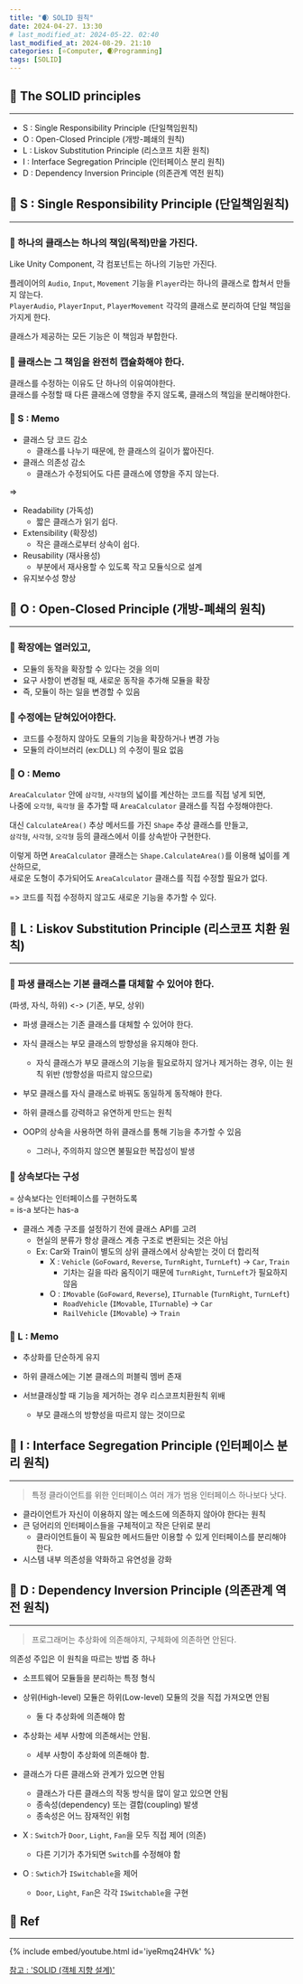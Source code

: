 ```yaml
---
title: "🌒 SOLID 원칙"
date: 2024-04-27. 13:30
# last_modified_at: 2024-05-22. 02:40
last_modified_at: 2024-08-29. 21:10
categories: [⭐Computer, 🌒Programming]
tags: [SOLID]
---
```


## 💫 The SOLID principles

---

- S : Single Responsibility Principle (단일책임원칙)
- O : Open-Closed Principle (개방-폐쇄의 원칙)
- L : Liskov Substitution Principle (리스코프 치환 원칙)
- I : Interface Segregation Principle (인터페이스 분리 원칙)
- D : Dependency Inversion Principle (의존관계 역전 원칙)

## 💫 S : Single Responsibility Principle (단일책임원칙)

---

### 🫧 하나의 클래스는 하나의 책임(목적)만을 가진다.

Like Unity Component, 각 컴포넌트는 하나의 기능만 가진다.  

플레이어의 `Audio`, `Input`, `Movement` 기능을 `Player`라는 하나의 클래스로 합쳐서 만들지 않는다.  
`PlayerAudio`, `PlayerInput`, `PlayerMovement` 각각의 클래스로 분리하여 단일 책임을 가지게 한다.  

클래스가 제공하는 모든 기능은 이 책임과 부합한다.  

### 🫧 클래스는 그 책임을 완전히 캡슐화해야 한다.

클래스를 수정하는 이유도 단 하나의 이유여야한다.  
클래스를 수정할 때 다른 클래스에 영향을 주지 않도록, 클래스의 책임을 분리해야한다.  

### 🫧 S : Memo

- 클래스 당 코드 감소
  - 클래스를 나누기 때문에, 한 클래스의 길이가 짧아진다.  
- 클래스 의존성 감소
  - 클래스가 수정되어도 다른 클래스에 영향을 주지 않는다.

=>  

- Readability (가독성)
  - 짧은 클래스가 읽기 쉽다.
- Extensibility (확장성)
  - 작은 클래스로부터 상속이 쉽다.
- Reusability (재사용성)
  - 부분에서 재사용할 수 있도록 작고 모듈식으로 설계
- 유지보수성 향상

## 💫 O : Open-Closed Principle (개방-폐쇄의 원칙)

---

### 🫧 확장에는 열러있고,

- 모듈의 동작을 확장할 수 있다는 것을 의미
- 요구 사항이 변경될 때, 새로운 동작을 추가해 모듈을 확장
- 즉, 모듈이 하는 일을 변경할 수 있음

### 🫧 수정에는 닫혀있어야한다.

- 코드를 수정하지 않아도 모듈의 기능을 확장하거나 변경 가능
- 모듈의 라이브러리 (ex:DLL) 의 수정이 필요 없음

### 🫧 O : Memo

`AreaCalculator` 안에 `삼각형`, `사각형`의 넓이를 계산하는 코드를 직접 넣게 되면,  
나중에 `오각형`, `육각형` 을 추가할 때 `AreaCalculator` 클래스를 직접 수정해야한다.  

대신 `CalculateArea()` 추상 메서드를 가진 `Shape` 추상 클래스를 만들고,  
`삼각형`, `사각형`, `오각형` 등의 클래스에서 이를 상속받아 구현한다.  

이렇게 하면 `AreaCalculator` 클래스는 `Shape.CalculateArea()`를 이용해 넓이를 계산하므로,  
새로운 도형이 추가되어도 `AreaCalculator` 클래스를 직접 수정할 필요가 없다.  

=> 코드를 직접 수정하지 않고도 새로운 기능을 추가할 수 있다.  

## 💫 L : Liskov Substitution Principle (리스코프 치환 원칙)

---

### 🫧 파생 클래스는 기본 클래스를 대체할 수 있어야 한다.

(파생, 자식, 하위) \<-\> (기존, 부모, 상위)  

- 파생 클래스는 기존 클래스를 대체할 수 있어야 한다.
- 자식 클래스는 부모 클래스의 방향성을 유지해야 한다.
  - 자식 클래스가 부모 클래스의 기능을 필요로하지 않거나 제거하는 경우, 이는 원칙 위반 (방향성을 따르지 않으므로)
- 부모 클래스를 자식 클래스로 바꿔도 동일하게 동작해야 한다.

- 하위 클래스를 강력하고 유연하게 만드는 원칙
- OOP의 상속을 사용하면 하위 클래스를 통해 기능을 추가할 수 있음
  - 그러나, 주의하지 않으면 불필요한 복잡성이 발생

### 🫧 상속보다는 구성

= 상속보다는 인터페이스를 구현하도록  
= is-a 보다는 has-a

- 클래스 계층 구조를 설정하기 전에 클래스 API를 고려
  - 현실의 분류가 항상 클래스 계층 구조로 변환되는 것은 아님
  - Ex: Car와 Train이 별도의 상위 클래스에서 상속받는 것이 더 합리적
    - X : `Vehicle` (`GoFoward`, `Reverse`, `TurnRight`, `TurnLeft`) -> `Car`, `Train`
      - 기차는 길을 따라 움직이기 때문에 `TurnRight`, `TurnLeft`가 필요하지 않음
    - O : `IMovable` (`GoFoward`, `Reverse`), `ITurnable` (`TurnRight`, `TurnLeft`)
      - `RoadVehicle` (`IMovable`, `ITurnable`) -> `Car`
      - `RailVehicle` (`IMovable`) -> `Train`

### 🫧 L : Memo

- 추상화를 단순하게 유지

- 하위 클래스에는 기본 클래스의 퍼블릭 멤버 존재
- 서브클래싱할 때 기능을 제거하는 경우 리스코프치환원칙 위배
  - 부모 클래스의 방향성을 따르지 않는 것이므로

## 💫 I : Interface Segregation Principle (인터페이스 분리 원칙)

---

> 특정 클라이언트를 위한 인터페이스 여러 개가 범용 인터페이스 하나보다 낫다.

- 클라이언트가 자신이 이용하지 않는 메소드에 의존하지 않아야 한다는 원칙
- 큰 덩어리의 인터페이스들을 구체적이고 작은 단위로 분리
  - 클라이언트들이 꼭 필요한 메서드들만 이용할 수 있게 인터페이스를 분리해야 한다.
- 시스템 내부 의존성을 약화하고 유연성을 강화

## 💫 D : Dependency Inversion Principle (의존관계 역전 원칙)

---

> 프로그래머는 추상화에 의존해야지, 구체화에 의존하면 안된다.

의존성 주입은 이 원칙을 따르는 방법 중 하나

- 소프트웨어 모듈들을 분리하는 특정 형식
- 상위(High-level) 모듈은 하위(Low-level) 모듈의 것을 직접 가져오면 안됨
  - 둘 다 추상화에 의존해야 함
- 추상화는 세부 사항에 의존해서는 안됨.
  - 세부 사항이 추상화에 의존해야 함.
- 클래스가 다른 클래스와 관계가 있으면 안됨
  - 클래스가 다른 클래스의 작동 방식을 많이 알고 있으면 안됨
  - 종속성(dependency) 또는 결합(coupling) 발생
  - 종속성은 어느 잠재적인 위험

- X : `Switch`가 `Door`, `Light`, `Fan`을 모두 직접 제어 (의존)
  - 다른 기기가 추가되면 `Switch`를 수정해야 함
- O : `Swtich`가 `ISwitchable`을 제어
  - `Door`, `Light`, `Fan`은 각각 `ISwitchable`을 구현

## 💫 Ref

---

{% include embed/youtube.html id='iyeRmq24HVk' %}

[참고 : 'SOLID (객체 지향 설계)'](https://w.wiki/9Zj$)  
